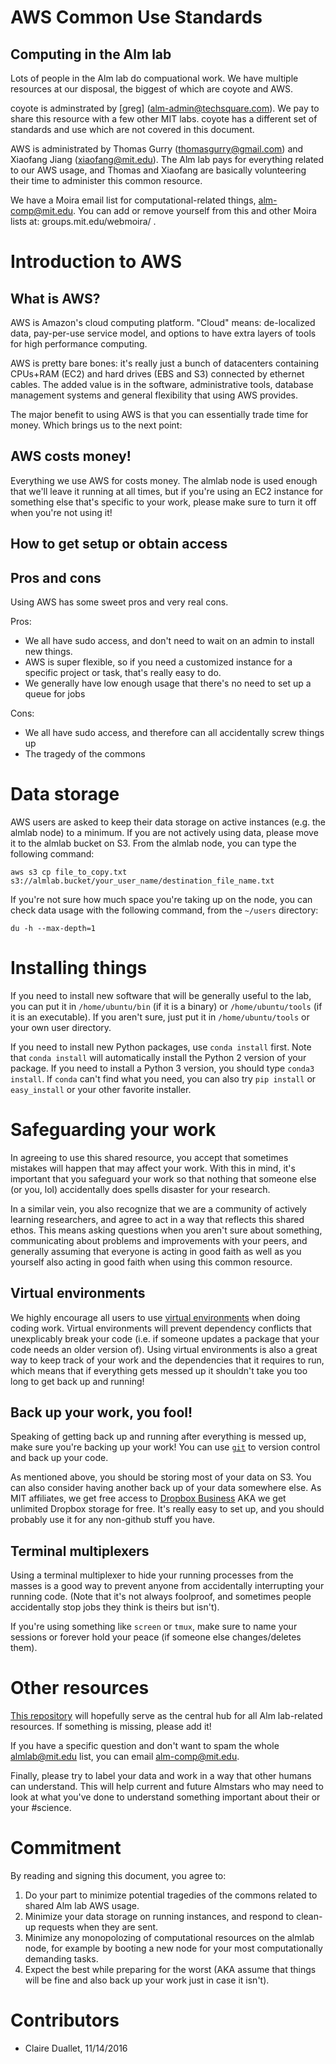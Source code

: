 # AWS Common Use Standards

## Computing in the Alm lab

Lots of people in the Alm lab do compuational work. We have multiple resources at
our disposal, the biggest of which are coyote and AWS.

coyote is adminstrated by \[greg\] (alm-admin@techsquare.com). We pay to share this
resource with a few other MIT labs. coyote has a different set of standards and use
which are not covered in this document.

AWS is administrated by Thomas Gurry (thomasgurry@gmail.com) and Xiaofang Jiang (xiaofang@mit.edu).
The Alm lab pays for everything related to our AWS usage, and Thomas and Xiaofang
are basically volunteering their time to administer this common resource.

We have a Moira email list for computational-related things, alm-comp@mit.edu.
You can add or remove yourself from this and other Moira lists at: groups.mit.edu/webmoira/ .


# Introduction to AWS

## What is AWS?
AWS is Amazon's cloud computing platform. "Cloud" means: de-localized data, pay-per-use
service model, and options to have extra layers of tools for high performance computing.

AWS is pretty bare bones: it's really just a bunch of datacenters containing CPUs+RAM (EC2)
and hard drives (EBS and S3) connected by ethernet cables.  The added value is in the software,
administrative tools, database management systems and general flexibility that using AWS provides.

The major benefit to using AWS is that you can essentially trade time for money. Which brings us to
the next point:

## AWS costs money!

Everything we use AWS for costs money. The almlab node is used enough that we'll leave it running
at all times, but if you're using an EC2 instance for something else that's specific to your work,
please make sure to turn it off when you're not using it!

## How to get setup or obtain access

## Pros and cons

Using AWS has some sweet pros and very real cons.

Pros:
- We all have sudo access, and don't need to wait on an admin to install new things.
- AWS is super flexible, so if you need a customized instance for a specific project
or task, that's really easy to do.
- We generally have low enough usage that there's no need to set up a queue for jobs

Cons:
- We all have sudo access, and therefore can all accidentally screw things up 
- The tragedy of the commons

# Data storage
AWS users are asked to keep their data storage on active instances (e.g. the almlab node) to a minimum.
If you are not actively using data, please move it to the almlab bucket on S3. From the almlab node, you
can type the following command:

```aws s3 cp file_to_copy.txt s3://almlab.bucket/your_user_name/destination_file_name.txt```

If you're not sure how much space you're taking up on the node, you can check data usage with the
following command, from the ```~/users``` directory:

```du -h --max-depth=1```

# Installing things
If you need to install new software that will be generally useful to the lab, you can put it in
```/home/ubuntu/bin``` (if it is a binary) or ```/home/ubuntu/tools``` (if it is an executable).
If you aren't sure, just put it in ```/home/ubuntu/tools``` or your own user directory.

If you need to install new Python packages, use ```conda install``` first. Note that ```conda install```
will automatically install the Python 2 version of your package. If you need to install a Python 3
version, you should type ```conda3 install```. If ```conda``` can't find what you need, you can
also try ```pip install``` or ```easy_install``` or your other favorite installer.


# Safeguarding your work

In agreeing to use this shared resource, you accept that sometimes mistakes
will happen that may affect your work. With this in mind, it's important that
you safeguard your work so that nothing that someone else (or you, lol) accidentally
does spells disaster for your research.

In a similar vein, you also recognize that we are a community of actively learning
researchers, and agree to act in a way that reflects this shared ethos. This means
asking questions when you aren't sure about something, communicating about problems
and improvements with your peers, and generally assuming that everyone is acting in
good faith as well as you yourself also acting in good faith when using this common
resource.

## Virtual environments
We highly encourage all users to use [virtual environments](https://github.com/almlab/info/tree/master/comp-resources/computing/virtual-environments)
when doing coding work. Virtual environments will prevent dependency conflicts that unexplicably
break your code (i.e. if someone updates a package that your code needs an older version of).
Using virtual environments is also a great way to keep track of your work and the dependencies that
it requires to run, which means that if everything gets messed up it shouldn't take you too long
to get back up and running!

## Back up your work, you fool!
Speaking of getting back up and running after everything is messed up, make sure you're backing up
your work! You can use [```git```](https://github.com/almlab/info/tree/master/comp-resources/computing/github)
to version control and back up your code.

As mentioned above, you should be storing most of your data on S3. You can also consider having
another back up of your data somewhere else. As MIT affiliates, we get free access to
[Dropbox Business](https://ist.mit.edu/dropbox) AKA we get unlimited Dropbox storage for free.
It's really easy to set up, and you should probably use it for any non-github stuff you have.

## Terminal multiplexers

Using a terminal multiplexer to hide your running processes from the masses is a good way
to prevent anyone from accidentally interrupting your running code. (Note that it's not
always foolproof, and sometimes people accidentally stop jobs they think is theirs but isn't).

If you're using something like ```screen``` or ```tmux```, make sure to name your sessions
or forever hold your peace (if someone else changes/deletes them).

# Other resources

[This repository](https://github.com/almlab/info) will hopefully serve as the central hub
for all Alm lab-related resources. If something is missing, please add it!

If you have a specific question and don't want to spam the whole almlab@mit.edu
list, you can email alm-comp@mit.edu.

Finally, please try to label your data and work in a way that other humans can
understand. This will help current and future Almstars who may need to look at
what you've done to understand something important about their or your #science.

# Commitment

By reading and signing this document, you agree to:

1. Do your part to minimize potential tragedies of the commons related to shared Alm lab AWS usage.
2. Minimize your data storage on running instances, and respond to clean-up requests when they are sent.
3. Minimize any monopolozing of computational resources on the almlab node, for example by booting
a new node for your most computationally demanding tasks.
4. Expect the best while preparing for the worst (AKA assume that things will be fine and also
back up your work just in case it isn't).

# Contributors
- Claire Duallet, 11/14/2016